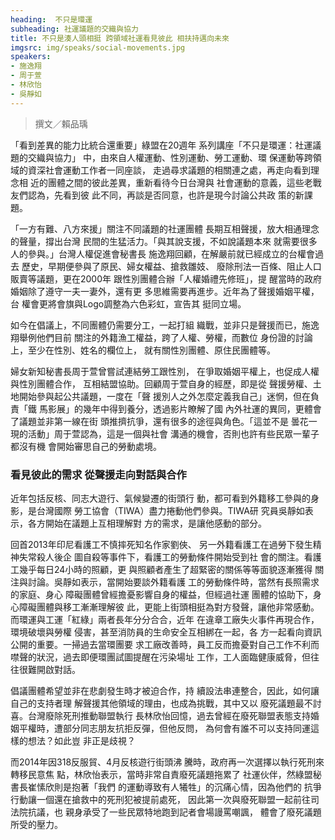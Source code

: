 ```yaml
---
heading:  不只是環運
subheading: 社運議題的交織與協力
title: 不只是湊人頭相挺 跨領域社運看見彼此 相扶持邁向未來
imgsrc: img/speaks/social-movements.jpg
speakers:
- 施逸翔
- 周于萱
- 林欣怡
- 吳靜如
---
```

> 撰文／賴品瑀

「看到差異的能力比統合還重要」綠盟在20週年
系列講座「不只是環運：社運議題的交織與協力」
中，由來自人權運動、性別運動、勞工運動、環
保運動等跨領域的資深社會運動工作者一同座談，
走過尋求議題的相關連之處，再走向看到理念相
近的團體之間的彼此差異，重新看待今日台灣與
社會運動的意義，這些老戰友們認為，先看到彼
此不同，再談是否同意，也許是現今討論公共政
策的新課題。

「一方有難、八方來援」關注不同議題的社運團體
長期互相聲援，放大相通理念的聲量，撐出台灣
民間的生猛活力。「與其說支援，不如說議題本來
就需要很多人的參與。」台灣人權促進會秘書長
施逸翔回顧，在解嚴前就已經成立的台權會過去
歷史，早期便參與了原民、婦女權益、搶救雛妓、
廢除刑法一百條、阻止人口販賣等議題，更在2000年
跟性別團體合辦「人權婚禮先修班」，提
醒當時的政府婚姻除了遵守一夫一妻外，還有更
多思維需要再進步。近年為了聲援婚姻平權，台
權會更將會旗與Logo調整為六色彩虹，宣告其
挺同立場。

如今在倡議上，不同團體仍需要分工，一起打組
織戰，並非只是聲援而已，施逸翔舉例他們目前
關注的外籍漁工權益，跨了人權、勞權，而數位
身份證的討論上，至少在性別、姓名的欄位上，
就有關性別團體、原住民團體等。

婦女新知秘書長周于萱曾嘗試連結勞工跟性別，
在爭取婚姻平權上，也促成人權與性別團體合作，
互相結盟協助。回顧周于萱自身的經歷，即是從
聲援勞權、土地開始參與起公共議題，一度在「聲
援別人之外怎麼定義我自己」迷惘，但在負責「鐵
馬影展」的幾年中得到養分，透過影片瞭解了國
內外社運的異同，更體會了議題並非第一線在街
頭推擠抗爭，還有很多的途徑與角色。「這並不是
曇花一現的活動」周于萱認為，這是一個與社會
溝通的機會，否則也許有些民眾一輩子都沒有機
會開始審思自己的勞動處境。

### 看見彼此的需求 從聲援走向對話與合作

近年包括反核、同志大遊行、氣候變遷的街頭行
動，都可看到外籍移工參與的身影，是台灣國際
勞工協會（TIWA）盡力捲動他們參與。TIWA研
究員吳靜如表示，各方開始在議題上互相理解對
方的需求，是讓他感動的部分。

回首2013年印尼看護工不慎摔死知名作家劉俠、
另一外籍看護工在過勞下發生精神失常殺人後企
圖自殺等事件下，看護工的勞動條件開始受到社
會的關注。看護工幾乎每日24小時的照顧，更
與照顧者產生了超緊密的關係等等面貌逐漸獲得
關注與討論。吳靜如表示，當開始要談外籍看護
工的勞動條件時，當然有長照需求的家庭、身心
障礙團體曾經擔憂影響自身的權益，但經過社運
團體的協助下，身心障礙團體與移工漸漸理解彼
此，更能上街頭相挺為對方發聲，讓他非常感動。
而環運與工運「紅綠」兩者長年分分合合，近年
在違章工廠失火事件再現合作，環境破壞與勞權
侵害，甚至消防員的生命安全互相綁在一起，各
方一起看向資訊公開的重要。一掃過去當環團要
求工廠改善時，員工反而擔憂對自己工作不利而
噤聲的狀況，過去即便環團試圖提醒在污染場址
工作，工人面臨健康威脅，但往往很難開啟對話。

倡議團體希望並非在悲劇發生時才被迫合作，持
續設法串連整合，因此，如何讓自己的支持者理
解聲援其他領域的理由，也成為挑戰，其中又以
廢死議題最不討喜。台灣廢除死刑推動聯盟執行
長林欣怡回憶，過去曾經在廢死聯盟表態支持婚
姻平權時，遭部分同志朋友抗拒反彈，但他反問，
為何會有誰不可以支持同運這樣的想法？如此豈
非正是歧視？

而2014年因318反服貿、4月反核遊行街頭沸
騰時，政府再一次選擇以執行死刑來轉移民意焦
點，林欣怡表示，當時非常自責廢死議題拖累了
社運伙伴，然綠盟秘書長崔愫欣則是抱著「我們
的運動導致有人犧牲」的沉痛心情，因為他們的
抗爭行動讓一個還在搶救中的死刑犯被提前處死，
因此第一次與廢死聯盟一起前往司法院抗議，也
親身承受了一些民眾特地跑到記者會場謾罵嘲諷，
體會了廢死議題所受的壓力。
